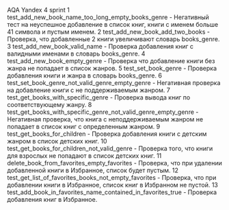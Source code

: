 AQA Yandex 4 sprint
1 test_add_new_book_name_too_long_empty_books_genre - Негативный тест на неуспешное добавление в список книг, книги 
с  именем больше 41 символа и пустым именем.
2 test_add_new_book_add_two_books - Проверка, что добавленные 2 книги увеличивают словарь books_genre.
3 test_add_new_book_valid_name  - Проверка добавления книг с валидными именами в словарь books_genre.
4 test_add_new_book_empty_genre - Проверка что добавление книги без жанра не попадает в список жанров.
5 test_set_book_genre - Проверка добавления книги и жанра в словарь books_genre.
6 test_set_book_genre_not_valid_genre_empty_genre - Негативная проверка на добавление книги с не поддерживаемым жанром.
7 test_get_books_with_specific_genre - Проверка вывода книг по соответствующему жанру.
8 test_get_books_with_specific_genre_not_valid_genre_empty_genre - Негативная проверка, что книга с неподдерживаемым 
жанром не попадает в список книг с определенным жанром. 
9 test_get_books_for_children - Проверка добавления книги с детским жанром в список детских книг. 
10 test_get_books_for_children_not_valid_genre - Проверка того, что книги для взрослых не попадают в список детских 
книг.
11 delete_book_from_favorites_empty_favorites - Проверка, что при удалении добавленной книги в Избранное, список будет 
пустым.
12 test_get_list_of_favorites_books_not_empty_favorites - Проверка, что при добавлении книги в Избранное, список книг 
в Избранном не пустой.
13 test_add_book_in_favorites_name_contained_in_favorites_true - Проверка добавления книг в Избранное.